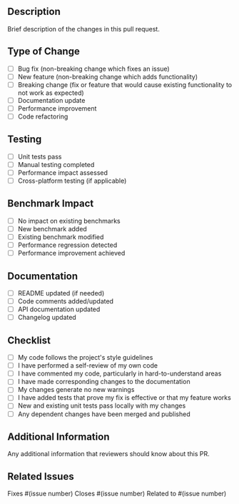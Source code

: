 ## Description
Brief description of the changes in this pull request.

## Type of Change
- [ ] Bug fix (non-breaking change which fixes an issue)
- [ ] New feature (non-breaking change which adds functionality)
- [ ] Breaking change (fix or feature that would cause existing functionality to not work as expected)
- [ ] Documentation update
- [ ] Performance improvement
- [ ] Code refactoring

## Testing
- [ ] Unit tests pass
- [ ] Manual testing completed
- [ ] Performance impact assessed
- [ ] Cross-platform testing (if applicable)

## Benchmark Impact
- [ ] No impact on existing benchmarks
- [ ] New benchmark added
- [ ] Existing benchmark modified
- [ ] Performance regression detected
- [ ] Performance improvement achieved

## Documentation
- [ ] README updated (if needed)
- [ ] Code comments added/updated
- [ ] API documentation updated
- [ ] Changelog updated

## Checklist
- [ ] My code follows the project's style guidelines
- [ ] I have performed a self-review of my own code
- [ ] I have commented my code, particularly in hard-to-understand areas
- [ ] I have made corresponding changes to the documentation
- [ ] My changes generate no new warnings
- [ ] I have added tests that prove my fix is effective or that my feature works
- [ ] New and existing unit tests pass locally with my changes
- [ ] Any dependent changes have been merged and published

## Additional Information
Any additional information that reviewers should know about this PR.

## Related Issues
Fixes #(issue number)
Closes #(issue number)
Related to #(issue number)
